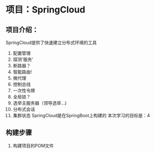 # 项目：SpringCloud
## 项目介绍：  
 SpringCloud提供了快速建立分布式环境的工具
 1. 配置管理
 2. 探测'服务'
 3. 断路器？
 4. 智能路由!
 5. 微代理
 6. 控制总线
 7. 一次性令牌
 8. 全局锁？
 9. 选举主服务器（领导选举...)
 10. 分布式会话
 11. 集群状态
 SpringCloud是在SpringBoot上构建的
 本次学习的目标是：4
 
##  构建步骤
1. 构建项目的POM文件
 
 
 
 